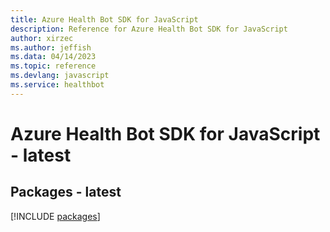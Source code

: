 ```yaml
---
title: Azure Health Bot SDK for JavaScript
description: Reference for Azure Health Bot SDK for JavaScript
author: xirzec
ms.author: jeffish
ms.data: 04/14/2023
ms.topic: reference
ms.devlang: javascript
ms.service: healthbot
---
```

# Azure Health Bot SDK for JavaScript - latest
## Packages - latest
[!INCLUDE [packages](health-bot-index.md)]